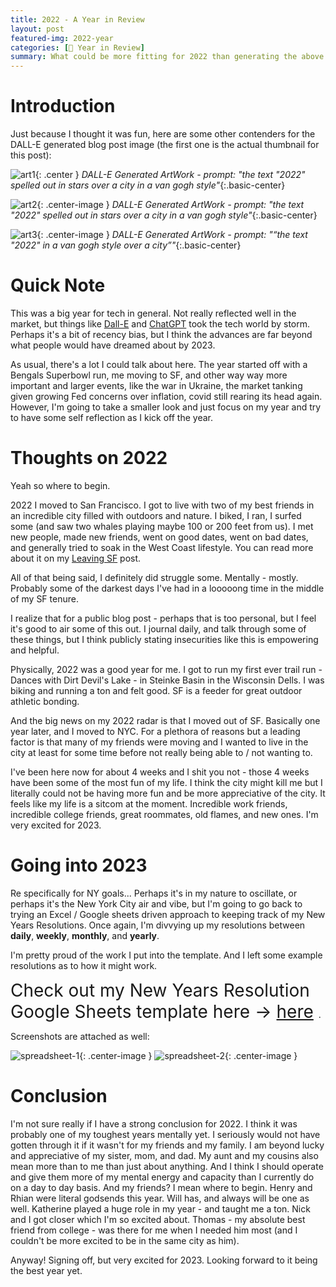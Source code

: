```yaml
---
title: 2022 - A Year in Review
layout: post
featured-img: 2022-year
categories: [🎉 Year in Review]
summary: What could be more fitting for 2022 than generating the above template with DALLE?
---
```


# Introduction

Just because I thought it was fun, here are some other contenders for the DALL-E generated blog post image (the first one is the actual thumbnail for this post):

![art1](/images/ny-resolutions-2022/dalle-van-gogh-1.png){: .center }
_DALL-E Generated ArtWork - prompt: "the text "2022" spelled out in stars over a city in a van gogh style"_{:.basic-center}

![art2](/images/ny-resolutions-2022/dalle-van-gogh-2.png){: .center-image }
_DALL-E Generated ArtWork - prompt: "the text "2022" spelled out in stars over a city in a van gogh style"_{:.basic-center}

![art3](/images/ny-resolutions-2022/dalle-van-gogh-3.png){: .center-image }
_DALL-E Generated ArtWork - prompt: "“the text "2022" in a van gogh style over a city”"_{:.basic-center}

# Quick Note

This was a big year for tech in general. Not really reflected well in the market, but things like [Dall-E][dalle] and [ChatGPT][chatgpt] took the tech world by storm. Perhaps it's a bit of recency bias, but I think the advances are far beyond what people would have dreamed about by 2023.

As usual, there's a lot I could talk about here. The year started off with a Bengals Superbowl run, me moving to SF, and other way way more important and larger events, like the war in Ukraine, the market tanking given growing Fed concerns over inflation, covid still rearing its head again. However, I'm going to take a smaller look and just focus on my year and try to have some self reflection as I kick off the year.

# Thoughts on 2022

Yeah so where to begin.

2022 I moved to San Francisco. I got to live with two of my best friends in an incredible city filled with outdoors and nature. I biked, I ran, I surfed some (and saw two whales playing maybe 100 or 200 feet from us). I met new people, made new friends, went on good dates, went on bad dates, and generally tried to soak in the West Coast lifestyle. You can read more about it on my [Leaving SF][leaving-sf ] post.

All of that being said, I definitely did struggle some. Mentally - mostly. Probably some of the darkest days I've had in a looooong time in the middle of my SF tenure.

<!-- I had some demons from really messed up past relationships that haunt me and still am doing my best to work through those. That coupled with some of my best friends progressing in their relationships was a lot to deal with. I think also living with a couple kind of exacerbated some of those mental stressors. And don't get me wrong! I could NOT be happier for my friends. Two of my best friends in the absolute world are dating sisters. One is engaged and one is well on the path to be engaged. That makes my heart sing - no doubt about it. And it also is a good example of healthy relationships and things that I am going to strive for in further relationships.  -->

I realize that for a public blog post - perhaps that is too personal, but I feel it's good to air some of this out. I journal daily, and talk through some of these things, but I think publicly stating insecurities like this is empowering and helpful.

Physically, 2022 was a good year for me. I got to run my first ever trail run - Dances with Dirt Devil's Lake - in Steinke Basin in the Wisconsin Dells. I was biking and running a ton and felt good. SF is a feeder for great outdoor athletic bonding.

And the big news on my 2022 radar is that I moved out of SF. Basically one year later, and I moved to NYC. For a plethora of reasons but a leading factor is that many of my friends were moving and I wanted to live in the city at least for some time before not really being able to / not wanting to.

I've been here now for about 4 weeks and I shit you not - those 4 weeks have been some of the most fun of my life. I think the city might kill me but I literally could not be having more fun and be more appreciative of the city. It feels like my life is a sitcom at the moment. Incredible work friends, incredible college friends, great roommates, old flames, and new ones. I'm very excited for 2023.

# Going into 2023

Re specifically for NY goals... Perhaps it's in my nature to oscillate, or perhaps it's the New York City air and vibe, but I'm going to go back to trying an Excel / Google sheets driven approach to keeping track of my New Years Resolutions. Once again, I'm divvying up my resolutions between **daily**, **weekly**, **monthly**, and **yearly**.

I'm pretty proud of the work I put into the template. And I left some example resolutions as to how it might work.

<span style="font-size:2em">Check out my New Years Resolution Google Sheets template here &rarr; [here][nye-resolution-template] </span>.

Screenshots are attached as well:

![spreadsheet-1](/images/ny-resolutions-2022/spreadsheet-template-1.png){: .center-image }
![spreadsheet-2](/images/ny-resolutions-2022/spreadsheet-template-2.png){: .center-image }

# Conclusion

I'm not sure really if I have a strong conclusion for 2022. I think it was probably one of my toughest years mentally yet. I seriously would not have gotten through it if it wasn't for my friends and my family. I am beyond lucky and appreciative of my sister, mom, and dad. My aunt and my cousins also mean more than to me than just about anything. And I think I should operate and give them more of my mental energy and capacity than I currently do on a day to day basis. And my friends? I mean where to begin. Henry and Rhian were literal godsends this year. Will has, and always will be one as well. Katherine played a huge role in my year - and taught me a ton. Nick and I got closer which I'm so excited about. Thomas - my absolute best friend from college - was there for me when I needed him most (and I couldn't be more excited to be in the same city as him).

Anyway! Signing off, but very excited for 2023. Looking forward to it being the best year yet.

[comment]: <> (Bibliography)
[dalle]: https://openai.com/dall-e-2/
[chatgpt]: https://openai.com/blog/chatgpt/
[leaving-sf]: https://johnlarkin1.github.io/2022/end-of-sf/
[nye-resolution-template]: https://docs.google.com/spreadsheets/d/1dK8Nvhdq3rYAd5t0jyljr2zQ9g3gX_N1C9Y0TjrMxio/edit?usp=sharing
